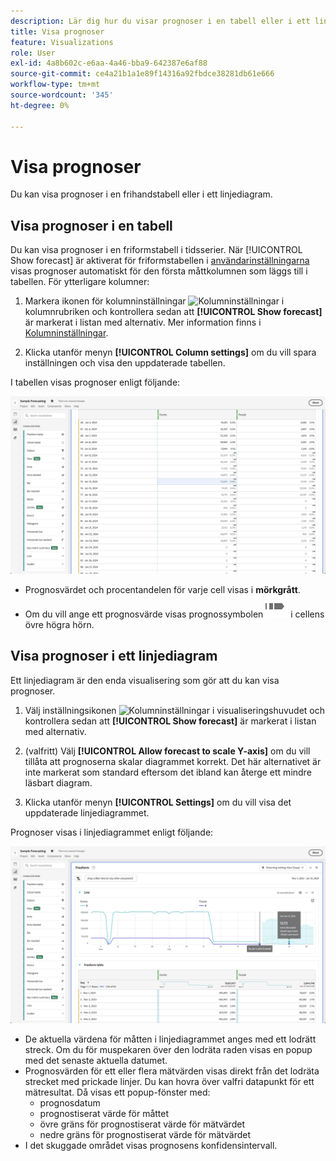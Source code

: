 ```yaml
---
description: Lär dig hur du visar prognoser i en tabell eller i ett linjediagram.
title: Visa prognoser
feature: Visualizations
role: User
exl-id: 4a8b602c-e6aa-4a46-bba9-642387e6af88
source-git-commit: ce4a21b1a1e89f14316a92fbdce38281db61e666
workflow-type: tm+mt
source-wordcount: '345'
ht-degree: 0%

---
```


# Visa prognoser

Du kan visa prognoser i en frihandstabell eller i ett linjediagram.

## Visa prognoser i en tabell

Du kan visa prognoser i en friformstabell i tidsserier. När [!UICONTROL Show forecast] är aktiverat för friformstabellen i [användarinställningarna](../user-preferences.md) visas prognoser automatiskt för den första måttkolumnen som läggs till i tabellen. För ytterligare kolumner:

1. Markera ikonen för kolumninställningar ![Kolumninställningar](https://spectrum.adobe.com/static/icons/workflow_18/Smock_Settings_18_N.svg) i kolumnrubriken och kontrollera sedan att **[!UICONTROL Show forecast]** är markerat i listan med alternativ. Mer information finns i [Kolumninställningar](../visualizations/freeform-table/column-row-settings/column-settings.md).

1. Klicka utanför menyn **[!UICONTROL Column settings]** om du vill spara inställningen och visa den uppdaterade tabellen.

I tabellen visas prognoser enligt följande:

![Visa prognos i tabell](assets/show-forecast-table.png)

* Prognosvärdet och procentandelen för varje cell visas i **mörkgrått**.
* Om du vill ange ett prognosvärde visas prognossymbolen ![ForecastAnalytics](/help/assets/icons/ForecastAnalytics.svg) i cellens övre högra hörn.


## Visa prognoser i ett linjediagram

Ett linjediagram är den enda visualisering som gör att du kan visa prognoser.

1. Välj inställningsikonen ![Kolumninställningar](https://spectrum.adobe.com/static/icons/workflow_18/Smock_Settings_18_N.svg) i visualiseringshuvudet och kontrollera sedan att **[!UICONTROL Show forecast]** är markerat i listan med alternativ.

1. (valfritt) Välj **[!UICONTROL Allow forecast to scale Y-axis]** om du vill tillåta att prognoserna skalar diagrammet korrekt. Det här alternativet är inte markerat som standard eftersom det ibland kan återge ett mindre läsbart diagram.

1. Klicka utanför menyn **[!UICONTROL Settings]** om du vill visa det uppdaterade linjediagrammet.

Prognoser visas i linjediagrammet enligt följande:

![Visa prognos i linjediagram](assets/show-forecast-linechart.png)

* De aktuella värdena för måtten i linjediagrammet anges med ett lodrätt streck. Om du för muspekaren över den lodräta raden visas en popup med det senaste aktuella datumet.
* Prognosvärden för ett eller flera mätvärden visas direkt från det lodräta strecket med prickade linjer. Du kan hovra över valfri datapunkt för ett mätresultat. Då visas ett popup-fönster med:
   * prognosdatum
   * prognostiserat värde för måttet
   * övre gräns för prognostiserat värde för mätvärdet
   * nedre gräns för prognostiserat värde för mätvärdet
* I det skuggade området visas prognosens konfidensintervall.
